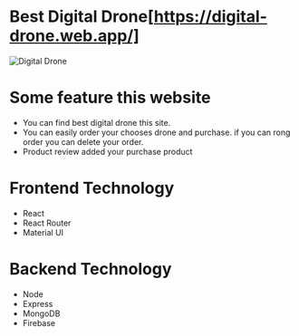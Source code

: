 # Best Digital Drone[https://digital-drone.web.app/]
![Digital Drone](https://i.postimg.cc/nrQHstkJ/drone.png)

# Some feature this website
* You can find best digital drone this site.
* You can easily order your chooses drone and purchase. if you can rong order you can delete your order.
* Product review added your purchase product

# Frontend Technology
* React
* React Router
* Material UI

# Backend Technology
* Node 
* Express
* MongoDB
* Firebase
